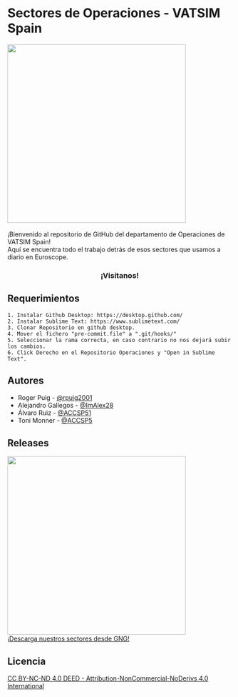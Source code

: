 # Sectores de Operaciones - VATSIM Spain
<img src="https://i.ibb.co/2Z7JJtK/White-Logo-ea89161722790689b4bf-1.png" width="400">
<br>
<br>
¡Bienvenido al repositorio de GitHub del departamento de Operaciones de VATSIM Spain! <br> Aquí se encuentra todo el trabajo detrás de esos sectores que usamos a diario en Euroscope.
 
<h3 align="center" href='https://vatsimspain.es'><a>¡Visítanos!</a></h3>
 
## Requerimientos
 
    1. Instalar Github Desktop: https://desktop.github.com/
    2. Instalar Sublime Text: https://www.sublimetext.com/
    3. Clonar Repositorio en github desktop.
    4. Mover el fichero "pre-commit.file" a ".git/hooks/"
    5. Seleccionar la rama correcta, en caso contrario no nos dejará subir los cambios.
    6. Click Derecho en el Repositorio Operaciones y "Open in Sublime Text".
 
## Autores
 
- Roger Puig - [@rpuig2001](https://www.github.com/rpuig2001)
- Alejandro Gallegos - [@ImAlex28](https://www.github.com/ImAlex28)
- Álvaro Ruiz - [@ACCSP51](https://github.com/ACCSP51)
- Toni Monner - [@ACCSP5](https://github.com/ACCSP5)
 
## Releases
 
 <img src="https://i.ibb.co/307Td1v/image.png" width="400">

<br>
 <a href='https://files.aero-nav.com/LEXX'>¡Descarga nuestros sectores desde GNG!</a>

## Licencia
 
[CC BY-NC-ND 4.0 DEED - Attribution-NonCommercial-NoDerivs 4.0 International](https://creativecommons.org/licenses/by-nc-nd/4.0/)

